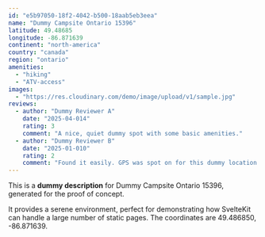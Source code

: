```yaml
---
id: "e5b97050-18f2-4042-b500-18aab5eb3eea"
name: "Dummy Campsite Ontario 15396"
latitude: 49.48685
longitude: -86.871639
continent: "north-america"
country: "canada"
region: "ontario"
amenities:
  - "hiking"
  - "ATV-access"
images:
  - "https://res.cloudinary.com/demo/image/upload/v1/sample.jpg"
reviews:
  - author: "Dummy Reviewer A"
    date: "2025-04-014"
    rating: 3
    comment: "A nice, quiet dummy spot with some basic amenities."
  - author: "Dummy Reviewer B"
    date: "2025-01-010"
    rating: 2
    comment: "Found it easily. GPS was spot on for this dummy location."
---
```


This is a **dummy description** for Dummy Campsite Ontario 15396, generated for the proof of concept.

It provides a serene environment, perfect for demonstrating how SvelteKit can handle a large number of static pages. The coordinates are 49.486850, -86.871639.

